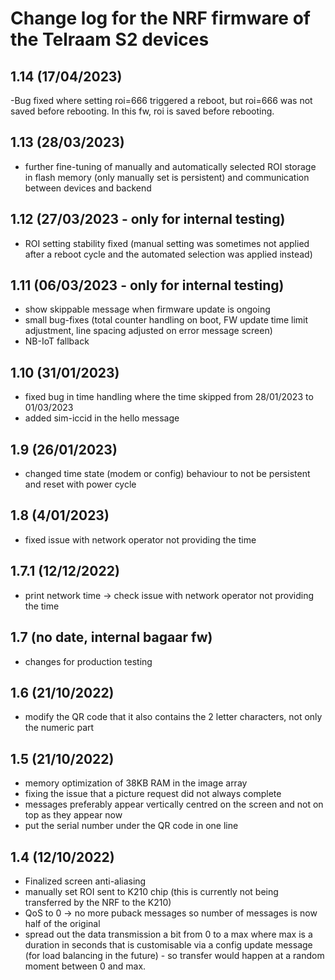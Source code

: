 # Change log for the NRF firmware of the Telraam S2 devices

## 1.14 (17/04/2023)
-Bug fixed where setting roi=666 triggered a reboot, but roi=666 was not saved before rebooting.  In this fw, roi is saved before rebooting.

## 1.13 (28/03/2023)
- further fine-tuning of manually and automatically selected ROI storage in flash memory (only manually set is persistent) and communication between devices and backend

## 1.12 (27/03/2023 - only for internal testing)
- ROI setting stability fixed (manual setting was sometimes not applied after a reboot cycle and the automated selection was applied instead)

## 1.11 (06/03/2023 - only for internal testing)
- show skippable message when firmware update is ongoing
- small bug-fixes (total counter handling on boot, FW update time limit adjustment, line spacing adjusted on error message screen)
- NB-IoT fallback

## 1.10 (31/01/2023)
- fixed bug in time handling where the time skipped from 28/01/2023 to 01/03/2023
- added sim-iccid in the hello message

## 1.9 (26/01/2023)
- changed time state (modem or config) behaviour to not be persistent and reset with power cycle

## 1.8 (4/01/2023)
- fixed issue with network operator not providing the time

## 1.7.1 (12/12/2022)
- print network time -> check issue with network operator not providing the time

## 1.7 (no date, internal bagaar fw)
- changes for production testing

## 1.6 (21/10/2022)
- modify the QR code that it also contains the 2 letter characters, not only the numeric part

## 1.5 (21/10/2022)
- memory optimization of 38KB RAM in the image array
- fixing the issue that a picture request did not always complete
- messages preferably appear vertically centred on the screen and not on top as they appear now
- put the serial number under the QR code in one line

## 1.4 (12/10/2022)
- Finalized screen anti-aliasing
- manually set ROI sent to K210 chip (this is currently not being transferred by the NRF to the K210)
- QoS to 0 -> no more puback messages so number of messages is now half of the original
- spread out the data transmission a bit from 0 to a max where max is a duration in seconds that is customisable via a config update message (for load balancing in the future) - so transfer would happen at a random moment between 0 and max.
